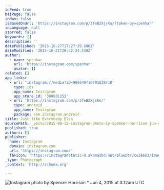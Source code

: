 ```yaml
---
inFeed: true
hasPage: false
inNav: false
isBasedOnUrl: 'https://instagram.com/p/3feB2XjsKe/?taken-by=spenhar'
inLanguage: null
starred: false
keywords: []
description: ''
datePublished: '2015-10-27T17:27:39.606Z'
dateModified: '2015-10-21T20:42:24.530Z'
author:
  - name: spenhar
    url: 'https://instagram.com/spenhar'
    avatar: {}
related: []
app_links:
  - url: 'instagram://media?id=999649710791639710'
    type: ios
    app_name: Instagram
    app_store_id: '389801252'
  - url: 'https://instagram.com/p/3feB2XjsKe/'
    type: android
    app_name: Instagram
    package: com.instagram.android
title: Just like Everybody Else
sourcePath: _posts/2015-09-12-instagram-photo-by-spencer-harrison-jun-4-2015-at-312am.md
published: true
authors: []
publisher:
  name: Instagram
  domain: instagram.com
  url: 'https://instagram.com/'
  favicon: 'https://instagramstatic-a.akamaihd.net/bluebar/ce2ea83/images/ico/favicon.ico'
_type: Photograph
_context: 'http://schema.org'

---
```

![Instagram photo by Spencer Harrison * Jun 4, 2015 at 3:12am UTC](https://scontent.cdninstagram.com/hphotos-xfa1/t51.2885-15/e15/11378099_1631173413835495_2033773081_n.jpg)